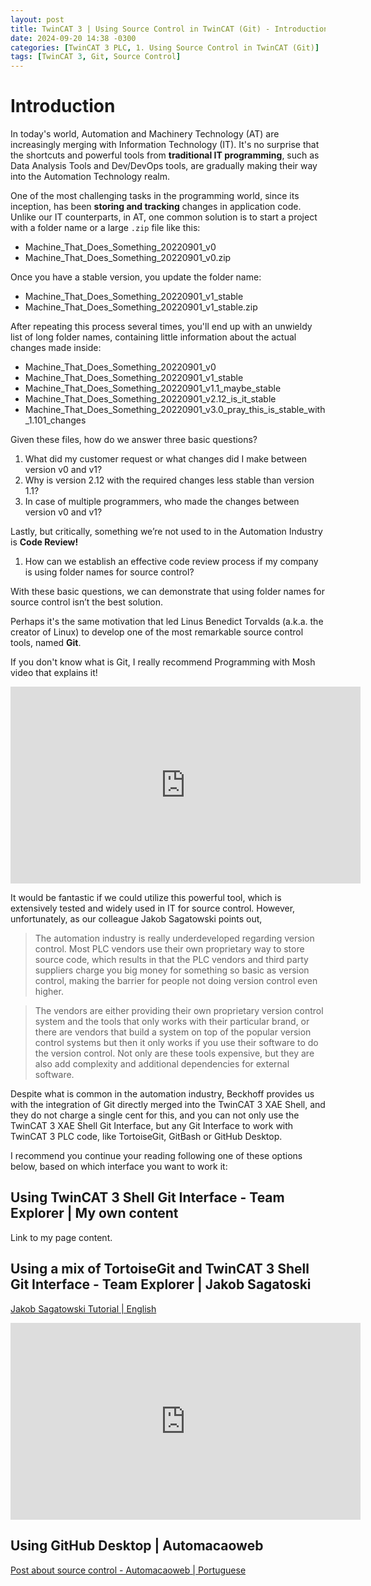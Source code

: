 ```yaml
---
layout: post
title: TwinCAT 3 | Using Source Control in TwinCAT (Git) - Introduction
date: 2024-09-20 14:38 -0300
categories: [TwinCAT 3 PLC, 1. Using Source Control in TwinCAT (Git)]
tags: [TwinCAT 3, Git, Source Control]
---
```


# Introduction

In today's world, Automation and Machinery Technology (AT) are increasingly merging with Information Technology (IT). It's no surprise that the shortcuts and powerful tools from **traditional IT programming**, such as Data Analysis Tools and Dev/DevOps tools, are gradually making their way into the Automation Technology realm.

One of the most challenging tasks in the programming world, since its inception, has been **storing and tracking** changes in application code. Unlike our IT counterparts, in AT, one common solution is to start a project with a folder name or a large `.zip` file like this:

- Machine_That_Does_Something_20220901_v0  
- Machine_That_Does_Something_20220901_v0.zip

Once you have a stable version, you update the folder name:

- Machine_That_Does_Something_20220901_v1_stable  
- Machine_That_Does_Something_20220901_v1_stable.zip

After repeating this process several times, you'll end up with an unwieldy list of long folder names, containing little information about the actual changes made inside:

- Machine_That_Does_Something_20220901_v0  
- Machine_That_Does_Something_20220901_v1_stable  
- Machine_That_Does_Something_20220901_v1.1_maybe_stable  
- Machine_That_Does_Something_20220901_v2.12_is_it_stable  
- Machine_That_Does_Something_20220901_v3.0_pray_this_is_stable_with_1.101_changes

Given these files, how do we answer three basic questions?  
1. What did my customer request or what changes did I make between version v0 and v1?  
2. Why is version 2.12 with the required changes less stable than version 1.1?  
3. In case of multiple programmers, who made the changes between version v0 and v1?

Lastly, but critically, something we’re not used to in the Automation Industry is **Code Review!** 

1. How can we establish an effective code review process if my company is using folder names for source control?

With these basic questions, we can demonstrate that using folder names for source control isn’t the best solution.

Perhaps it's the same motivation that led Linus Benedict Torvalds (a.k.a. the creator of Linux) to develop one of the most remarkable source control tools, named **Git**.

If you don't know what is Git, I really recommend Programming with Mosh video that explains it!

<iframe width="560" height="315" src="https://www.youtube.com/embed/2ReR1YJrNOM?si=EMQ82qnezZUxvRXL" title="YouTube video player" frameborder="0" allow="accelerometer; autoplay; clipboard-write; encrypted-media; gyroscope; picture-in-picture; web-share" referrerpolicy="strict-origin-when-cross-origin" allowfullscreen></iframe>

It would be fantastic if we could utilize this powerful tool, which is extensively tested and widely used in IT for source control. However, unfortunately, as our colleague Jakob Sagatowski points out,

>The automation industry is really underdeveloped regarding version control. Most PLC vendors use their own proprietary way to store source code, which results in that the PLC vendors and third party suppliers charge you big money for something so basic as version control, making the barrier for people not doing version control even higher. 

>The vendors are either providing their own proprietary version control system and the tools that only works with their particular brand, or there are vendors that build a system on top of the popular version control systems but then it only works if you use their software to do the version control. Not only are these tools expensive, but they are also add complexity and additional dependencies for external software. 

Despite what is common in the automation industry, Beckhoff provides us with the integration of Git directly merged into the TwinCAT 3 XAE Shell, and they do not charge a single cent for this, and you can not only use the TwinCAT 3 XAE Shell Git Interface, but any Git Interface to work with TwinCAT 3 PLC code, like TortoiseGit, GitBash or GitHub Desktop.

I recommend you continue your reading following one of these options below, based on which interface you want to work it:

## Using TwinCAT 3 Shell Git Interface - **Team Explorer** | My own content
Link to my page content.

## Using a mix of TortoiseGit and TwinCAT 3 Shell Git Interface - **Team Explorer** | Jakob Sagatoski
[Jakob Sagatowski Tutorial | English](https://youtu.be/1g6eYnlzKtA?si=Xhk_yBzREBt3z2vj)
<iframe width="560" height="315" src="https://www.youtube.com/embed/1g6eYnlzKtA?si=Xhk_yBzREBt3z2vj" title="YouTube video player" frameborder="0" allow="accelerometer; autoplay; clipboard-write; encrypted-media; gyroscope; picture-in-picture; web-share" referrerpolicy="strict-origin-when-cross-origin" allowfullscreen></iframe>

## Using GitHub Desktop | Automacaoweb
[Post about source control - Automacaoweb | Portuguese](https://automacaoweb.wordpress.com/2022/07/25/tc3-controle-de-versao/)
